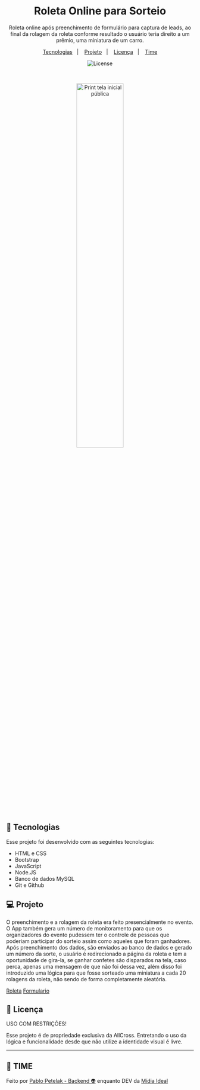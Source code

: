 <h1 align="center"> Roleta Online para Sorteio </h1>

<p align="center">
Roleta online após preenchimento de formulário para captura de leads, ao final da rolagem da roleta conforme resultado o usuário teria direito a um prêmio, uma miniatura de um carro.
</p>

<p align="center">
  <a href="#-tecnologias">Tecnologias</a>&nbsp;&nbsp;&nbsp;|&nbsp;&nbsp;&nbsp;
  <a href="#-projeto">Projeto</a>&nbsp;&nbsp;&nbsp;|&nbsp;&nbsp;&nbsp;
  <a href="#memo-licença">Licença</a>&nbsp;&nbsp;&nbsp;|&nbsp;&nbsp;&nbsp;
  <a href="#memo-licença">Time</a>
</p>

<p align="center">
  <img alt="License" src="https://img.shields.io/badge/LICENÇA-USO COM RESTRIÇÕES-yellow">
</p>

<br>

<p align="center">
  <img alt="Print tela inicial pública" src=".github/preview.png" width="50%">
</p>

## 🚀 Tecnologias

Esse projeto foi desenvolvido com as seguintes tecnologias:

- HTML e CSS
- Bootstrap
- JavaScript
- Node.JS
- Banco de dados MySQL
- Git e Github


## 💻 Projeto

O preenchimento e a rolagem da roleta era feito presencialmente no evento. O App também gera um número de monitoramento para que os organizadores do evento pudessem ter o controle de pessoas que poderiam participar do sorteio assim como aqueles que foram ganhadores.
Após preenchimento dos dados, são enviados ao banco de dados e gerado um número da sorte, o usuário é redirecionado a página da roleta e tem a oportunidade de gira-la, se ganhar confetes são disparados na tela, caso perca, apenas uma mensagem de que não foi dessa vez, além disso foi introduzido uma lógica para que fosse sorteado uma miniatura a cada 20 rolagens da roleta, não sendo de forma completamente aleatória.

[Roleta](https://sorteio.midiaideal.net/roleta)
[Formulario](https://sorteio.midiaideal.net/)


## 📝 Licença

USO COM RESTRIÇÕES!

Esse projeto é de propriedade exclusiva da AllCross.
Entretando o uso da lógica e funcionalidade desde que não utilize a identidade visual é livre.

---

## 🤝 TIME

Feito por [Pablo Petelak - Backend 👽](https://pablopetelak.com) enquanto DEV da [Mídia Ideal](https://midiaideal.com.br) 

